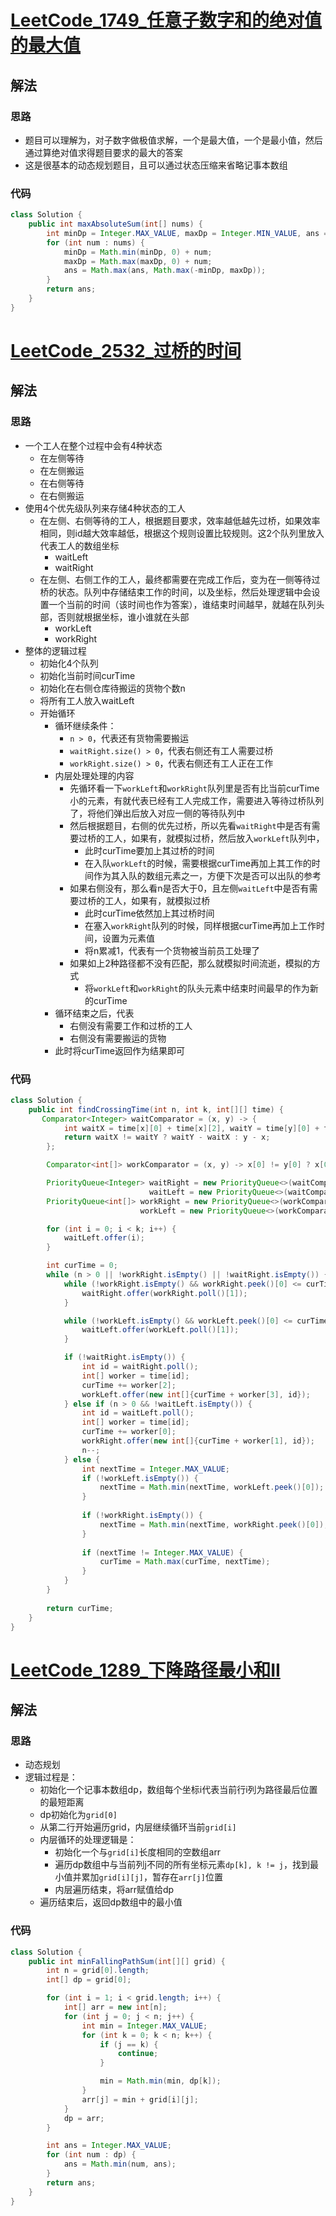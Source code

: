 # [LeetCode_1749_任意子数字和的绝对值的最大值](https://leetcode.cn/problems/maximum-absolute-sum-of-any-subarray/description/)
## 解法
### 思路
- 题目可以理解为，对子数字做极值求解，一个是最大值，一个是最小值，然后通过算绝对值求得题目要求的最大的答案
- 这是很基本的动态规划题目，且可以通过状态压缩来省略记事本数组
### 代码
```java
class Solution {
    public int maxAbsoluteSum(int[] nums) {
        int minDp = Integer.MAX_VALUE, maxDp = Integer.MIN_VALUE, ans = 0;
        for (int num : nums) {
            minDp = Math.min(minDp, 0) + num;
            maxDp = Math.max(maxDp, 0) + num;
            ans = Math.max(ans, Math.max(-minDp, maxDp));
        }
        return ans;
    }
}
```
# [LeetCode_2532_过桥的时间](https://leetcode.cn/problems/time-to-cross-a-bridge/description/)
## 解法
### 思路
- 一个工人在整个过程中会有4种状态
  - 在左侧等待
  - 在左侧搬运
  - 在右侧等待
  - 在右侧搬运
- 使用4个优先级队列来存储4种状态的工人
  - 在左侧、右侧等待的工人，根据题目要求，效率越低越先过桥，如果效率相同，则id越大效率越低，根据这个规则设置比较规则。这2个队列里放入代表工人的数组坐标
    - waitLeft
    - waitRight
  - 在左侧、右侧工作的工人，最终都需要在完成工作后，变为在一侧等待过桥的状态。队列中存储结束工作的时间，以及坐标，然后处理逻辑中会设置一个当前的时间（该时间也作为答案），谁结束时间越早，就越在队列头部，否则就根据坐标，谁小谁就在头部
    - workLeft
    - workRight
- 整体的逻辑过程
  - 初始化4个队列
  - 初始化当前时间curTime
  - 初始化在右侧仓库待搬运的货物个数n
  - 将所有工人放入waitLeft
  - 开始循环
    - 循环继续条件：
      - `n > 0`，代表还有货物需要搬运
      - `waitRight.size() > 0`，代表右侧还有工人需要过桥
      - `workRight.size() > 0`，代表右侧还有工人正在工作
    - 内层处理处理的内容
      - 先循环看一下`workLeft`和`workRight`队列里是否有比当前curTime小的元素，有就代表已经有工人完成工作，需要进入等待过桥队列了，将他们弹出后放入对应一侧的等待队列中
      - 然后根据题目，右侧的优先过桥，所以先看`waitRight`中是否有需要过桥的工人，如果有，就模拟过桥，然后放入`workLeft`队列中，
        - 此时curTime要加上其过桥的时间
        - 在入队`workLeft`的时候，需要根据curTime再加上其工作的时间作为其入队的数组元素之一，方便下次是否可以出队的参考
      - 如果右侧没有，那么看n是否大于0，且左侧`waitLeft`中是否有需要过桥的工人，如果有，就模拟过桥
        - 此时curTime依然加上其过桥时间
        - 在塞入`workRight`队列的时候，同样根据curTime再加上工作时间，设置为元素值
        - 将n累减1，代表有一个货物被当前员工处理了
      - 如果如上2种路径都不没有匹配，那么就模拟时间流逝，模拟的方式
        - 将`workLeft`和`workRight`的队头元素中结束时间最早的作为新的curTime
    - 循环结束之后，代表
      - 右侧没有需要工作和过桥的工人
      - 右侧没有需要搬运的货物
    - 此时将curTime返回作为结果即可
### 代码
```java
class Solution {
    public int findCrossingTime(int n, int k, int[][] time) {
       Comparator<Integer> waitComparator = (x, y) -> {
            int waitX = time[x][0] + time[x][2], waitY = time[y][0] + time[y][2];
            return waitX != waitY ? waitY - waitX : y - x;
        };

        Comparator<int[]> workComparator = (x, y) -> x[0] != y[0] ? x[0] - y[0] : x[1] - y[1];

        PriorityQueue<Integer> waitRight = new PriorityQueue<>(waitComparator),
                               waitLeft = new PriorityQueue<>(waitComparator);
        PriorityQueue<int[]> workRight = new PriorityQueue<>(workComparator),
                             workLeft = new PriorityQueue<>(workComparator);

        for (int i = 0; i < k; i++) {
            waitLeft.offer(i);
        }

        int curTime = 0;
        while (n > 0 || !workRight.isEmpty() || !waitRight.isEmpty()) {
            while (!workRight.isEmpty() && workRight.peek()[0] <= curTime) {
                waitRight.offer(workRight.poll()[1]);
            }

            while (!workLeft.isEmpty() && workLeft.peek()[0] <= curTime) {
                waitLeft.offer(workLeft.poll()[1]);
            }

            if (!waitRight.isEmpty()) {
                int id = waitRight.poll();
                int[] worker = time[id];
                curTime += worker[2];
                workLeft.offer(new int[]{curTime + worker[3], id});
            } else if (n > 0 && !waitLeft.isEmpty()) {
                int id = waitLeft.poll();
                int[] worker = time[id];
                curTime += worker[0];
                workRight.offer(new int[]{curTime + worker[1], id});
                n--;
            } else {
                int nextTime = Integer.MAX_VALUE;
                if (!workLeft.isEmpty()) {
                    nextTime = Math.min(nextTime, workLeft.peek()[0]);
                }
                
                if (!workRight.isEmpty()) {
                    nextTime = Math.min(nextTime, workRight.peek()[0]);
                }
                
                if (nextTime != Integer.MAX_VALUE) {
                    curTime = Math.max(curTime, nextTime);
                }
            }
        }
        
        return curTime;
    }
}
```
# [LeetCode_1289_下降路径最小和II](https://leetcode.cn/problems/minimum-falling-path-sum-ii/description/)
## 解法
### 思路
- 动态规划
- 逻辑过程是：
  - 初始化一个记事本数组dp，数组每个坐标i代表当前行i列为路径最后位置的最短距离
  - dp初始化为`grid[0]`
  - 从第二行开始遍历grid，内层继续循环当前`grid[i]`
  - 内层循环的处理逻辑是：
    - 初始化一个与`grid[i]`长度相同的空数组arr 
    - 遍历dp数组中与当前列j不同的所有坐标元素`dp[k], k != j`，找到最小值并累加`grid[i][j]`，暂存在`arr[j]`位置
    - 内层遍历结束，将arr赋值给dp
  - 遍历结束后，返回dp数组中的最小值
### 代码
```java
class Solution {
    public int minFallingPathSum(int[][] grid) {
        int n = grid[0].length;
        int[] dp = grid[0];

        for (int i = 1; i < grid.length; i++) {
            int[] arr = new int[n];
            for (int j = 0; j < n; j++) {
                int min = Integer.MAX_VALUE;
                for (int k = 0; k < n; k++) {
                    if (j == k) {
                        continue;
                    }

                    min = Math.min(min, dp[k]);
                }
                arr[j] = min + grid[i][j];
            }
            dp = arr;
        }

        int ans = Integer.MAX_VALUE;
        for (int num : dp) {
            ans = Math.min(num, ans);
        }
        return ans;
    }
}
```